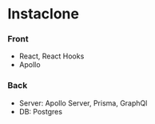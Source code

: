 # Instaclone

### Front
  - React, React Hooks
  - Apollo


### Back
  - Server: Apollo Server, Prisma, GraphQl
  - DB: Postgres
